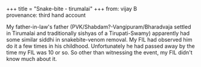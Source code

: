 +++
title = "Snake-bite - tirumalai"
+++
from: vijay B  
provenance: third hand account


My father-in-law's father (PVK/Shabdam?-Vangipuram/Bharadvaja settled in Tirumalai and traditionally sishyas of a Tirupati-Swamy) apparently had some similar siddhi in snakebite-venom removal. My FIL had observed him do it a few times in his childhood. Unfortunately he had passed away by the time my FIL was 10 or so. So other than witnessing the event, my FIL didn't know much about it.